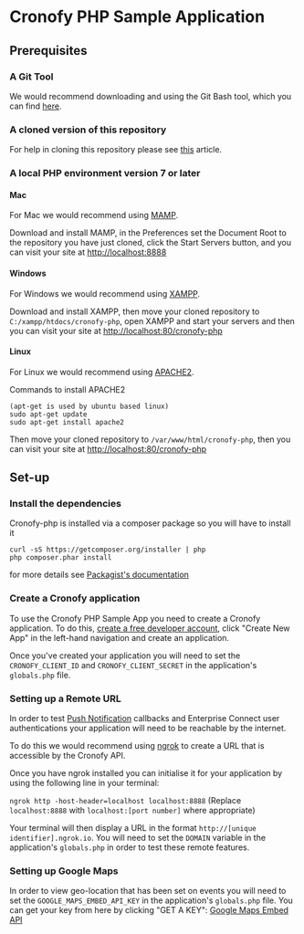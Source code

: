 # Cronofy PHP Sample Application

## Prerequisites

### A Git Tool

We would recommend downloading and using the Git Bash tool, which you can find [here](https://git-scm.com/downloads).

### A cloned version of this repository

For help in cloning this repository please see [this](https://help.github.com/articles/cloning-a-repository/) article.

### A local PHP environment version 7 or later

#### Mac

For Mac we would recommend using [MAMP](https://www.mamp.info/en/).

Download and install MAMP, in the Preferences set the Document Root to the repository you have just cloned, click the Start Servers button, and you can visit your site at [http://localhost:8888](http://localhost:8888)

#### Windows

For Windows we would recommend using [XAMPP](https://www.apachefriends.org/index.html).

Download and install XAMPP, then move your cloned repository to `C:/xampp/htdocs/cronofy-php`, open XAMPP and start your servers and then you can visit your site at [http://localhost:80/cronofy-php](http://localhost:80/cronofy-php)

#### Linux

For Linux we would recommend using [APACHE2](https://www.digitalocean.com/community/tutorials/how-to-install-linux-apache-mysql-php-lamp-stack-on-ubuntu-14-04).

Commands to install APACHE2
```
(apt-get is used by ubuntu based linux)
sudo apt-get update
sudo apt-get install apache2
```

Then move your cloned repository to `/var/www/html/cronofy-php`, then you can visit your site at [http://localhost:80/cronofy-php](http://localhost:80/cronofy-php)

## Set-up

### Install the dependencies

Cronofy-php is installed via a composer package so you will have to install it

```
curl -sS https://getcomposer.org/installer | php
php composer.phar install
```

for more details see [Packagist's documentation](https://packagist.org/)

### Create a Cronofy application

To use the Cronofy PHP Sample App you need to create a Cronofy application. To do this, [create a free developer account](https://app.cronofy.com/sign_up/developer), click "Create New App" in the left-hand navigation and create an application.

Once you've created your application you will need to set the `CRONOFY_CLIENT_ID` and `CRONOFY_CLIENT_SECRET` in the application's `globals.php` file.

### Setting up a Remote URL

In order to test [Push Notification](https://www.cronofy.com/developers/api/#push-notifications) callbacks and Enterprise Connect user authentications your application will need to be reachable by the internet.

To do this we would recommend using [ngrok](https://ngrok.com/) to create a URL that is accessible by the Cronofy API.

Once you have ngrok installed you can initialise it for your application by using the following line in your terminal:

`ngrok http -host-header=localhost localhost:8888`
(Replace `localhost:8888` with `localhost:[port number]` where appropriate)

Your terminal will then display a URL in the format `http://[unique identifier].ngrok.io`. You will need to set the `DOMAIN` variable in the application's `globals.php` in order to test these remote features.

### Setting up Google Maps

In order to view geo-location that has been set on events you will need to set the `GOOGLE_MAPS_EMBED_API_KEY` in the application's `globals.php` file. You can get your key from here by clicking "GET A KEY": [Google Maps Embed API](https://developers.google.com/maps/documentation/embed/guide)

